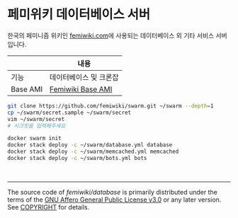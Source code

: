 페미위키 데이터베이스 서버
========
한국의 페미니즘 위키인 [femiwiki.com]에 사용되는 데이터베이스 외 기타 서비스 서버입니다.

|| 내용
:---|----
기능 | 데이터베이스 및 크론잡
Base AMI | [Femiwiki Base AMI](https://github.com/femiwiki/ami)

```sh
git clone https://github.com/femiwiki/swarm.git ~/swarm --depth=1
cp ~/swarm/secret.sample ~/swarm/secret
vim ~/swarm/secret
# 시크릿을 입력해주세요

docker swarm init
docker stack deploy -c ~/swarm/database.yml database
docker stack deploy -c ~/swarm/memcached.yml memcached
docker stack deploy -c ~/swarm/bots.yml bots
```

&nbsp;

--------

The source code of *femiwiki/database* is primarily distributed under the terms
of the [GNU Affero General Public License v3.0] or any later version. See
[COPYRIGHT] for details.

[femiwiki.com]: https://femiwiki.com
[GNU Affero General Public License v3.0]: LICENSE
[COPYRIGHT]: COPYRIGHT
